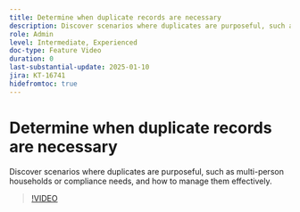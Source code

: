 ```yaml
---
title: Determine when duplicate records are necessary
description: Discover scenarios where duplicates are purposeful, such as multi-person households or compliance needs, and how to manage them effectively.
role: Admin
level: Intermediate, Experienced
doc-type: Feature Video
duration: 0
last-substantial-update: 2025-01-10
jira: KT-16741
hidefromtoc: true
---
```


# Determine when duplicate records are necessary

Discover scenarios where duplicates are purposeful, such as multi-person households or compliance needs, and how to manage them effectively.

>[!VIDEO](https://video.tv.adobe.com/v/3441949/?learn=on&enablevpops)
